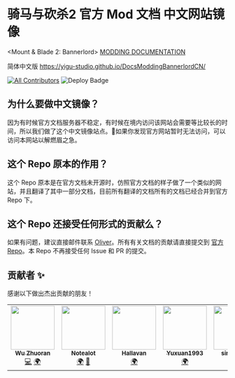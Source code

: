# 骑马与砍杀2 官方 Mod 文档 中文网站镜像

<Mount & Blade 2: Bannerlord> [MODDING DOCUMENTATION](http://docs.modding.bannerlord.com/) 

简体中文版 https://yigu-studio.github.io/DocsModdingBannerlordCN/

<!-- ALL-CONTRIBUTORS-BADGE:START - Do not remove or modify this section -->
[logo]: https://img.shields.io/badge/all_contributors-5-orange.svg 'Number of contributors on All-Contributors'
<!-- ALL-CONTRIBUTORS-BADGE:END -->

[![All Contributors][logo]](#contributors-)
![Deploy Badge](https://github.com/YiGu-Studio/DocsModdingBannerlordCN/workflows/GitHub%20Page%20Deploy/badge.svg)

## 为什么要做中文镜像？

因为有时候官方文档服务器不稳定，有时候在境内访问该网站会需要等比较长的时间，所以我们做了这个中文镜像站点。如果你发现官方网站暂时无法访问，可以访问本网站以解燃眉之急。


## 这个 Repo 原本的作用？

这个 Repo 原本是在官方文档未开源时，仿照官方文档的样子做了一个类似的网站，并且翻译了其中一部分文档，目前所有翻译的文档所有的文档已经合并到官方 Repo 下。

## 这个 Repo 还接受任何形式的贡献么？

如果有问题，建议直接邮件联系 [Oliver](https://github.com/WuZhuoran)。所有有关文档的贡献请直接提交到 [官方 Repo](https://github.com/TaleWorlds/Documentations)。本 Repo 不再接受任何 Issue 和 PR 的提交。

## 贡献者 ✨

感谢以下做出杰出贡献的朋友！

<!-- ALL-CONTRIBUTORS-LIST:START - Do not remove or modify this section -->
<!-- prettier-ignore-start -->
<!-- markdownlint-disable -->
<table>
  <tr>
    <td align="center"><a href="http://oliverwu.georgetown.domains/"><img src="https://avatars0.githubusercontent.com/u/8717187?v=4" width="100px;" alt=""/><br /><sub><b>Wu Zhuoran</b></sub></a><br /><a href="https://github.com/YiGu-Studio/DocsModdingBannerlordCN/commits?author=WuZhuoran" title="Code">💻</a> <a href="#translation-WuZhuoran" title="Translation">🌍</a></td>
    <td align="center"><a href="https://github.com/Bisstocuz"><img src="https://avatars3.githubusercontent.com/u/42398278?v=4" width="100px;" alt=""/><br /><sub><b>Notealot</b></sub></a><br /><a href="#translation-Bisstocuz" title="Translation">🌍</a> <a href="https://github.com/YiGu-Studio/DocsModdingBannerlordCN/pulls?q=is%3Apr+reviewed-by%3ABisstocuz" title="Reviewed Pull Requests">👀</a></td>
    <td align="center"><a href="https://github.com/Hallavan"><img src="https://avatars2.githubusercontent.com/u/24261040?v=4" width="100px;" alt=""/><br /><sub><b>Hallavan</b></sub></a><br /><a href="#translation-Hallavan" title="Translation">🌍</a></td>
    <td align="center"><a href="https://github.com/Yuxuan1993"><img src="https://avatars1.githubusercontent.com/u/3432535?v=4" width="100px;" alt=""/><br /><sub><b>Yuxuan1993</b></sub></a><br /><a href="#translation-Yuxuan1993" title="Translation">🌍</a></td>
    <td align="center"><a href="https://github.com/tanjiarui15"><img src="https://avatars3.githubusercontent.com/u/20656904?v=4" width="100px;" alt=""/><br /><sub><b>singleDog</b></sub></a><br /><a href="#translation-tanjiarui15" title="Translation">🌍</a></td>
  </tr>
</table>

<!-- markdownlint-enable -->
<!-- prettier-ignore-end -->
<!-- ALL-CONTRIBUTORS-LIST:END -->
